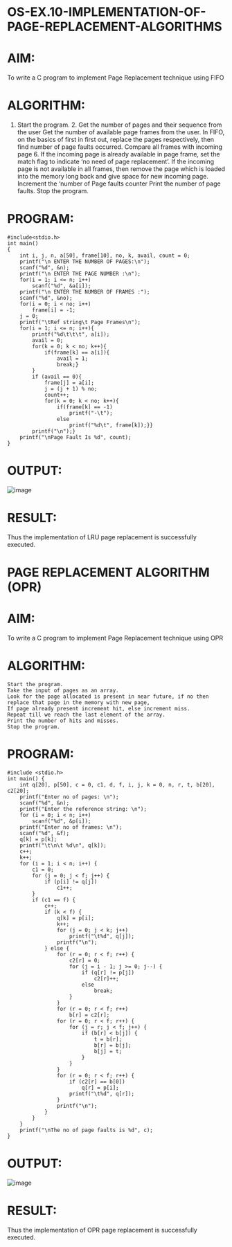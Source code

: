 # OS-EX.10-IMPLEMENTATION-OF-PAGE-REPLACEMENT-ALGORITHMS

# AIM:

To write a C program to implement Page Replacement technique using FIFO
# ALGORITHM:

   1. Start the program.
    2. Get the number of pages and their sequence from the user
    Get the number of available page frames from the user.
    In FIFO, on the basics of first in first out, replace the pages respectively, then find number of page faults occurred.
    Compare all frames with incoming page 6. If the incoming page is already available in page frame, set the match flag to indicate ‘no need of page replacement’.
    If the incoming page is not available in all frames, then remove the page which is loaded into the memory long back and give space for new incoming page.
    Increment the ‘number of Page faults counter
    Print the number of page faults.
    Stop the program.

# PROGRAM:
```
#include<stdio.h>
int main()
{
    int i, j, n, a[50], frame[10], no, k, avail, count = 0;
    printf("\n ENTER THE NUMBER OF PAGES:\n");
    scanf("%d", &n);
    printf("\n ENTER THE PAGE NUMBER :\n");
    for(i = 1; i <= n; i++)
        scanf("%d", &a[i]);
    printf("\n ENTER THE NUMBER OF FRAMES :");
    scanf("%d", &no);
    for(i = 0; i < no; i++)
        frame[i] = -1;
    j = 0;
    printf("\tRef string\t Page Frames\n");
    for(i = 1; i <= n; i++){
        printf("%d\t\t\t", a[i]);
        avail = 0;
        for(k = 0; k < no; k++){
            if(frame[k] == a[i]){
                avail = 1;
                break;}
        }
        if (avail == 0){
            frame[j] = a[i];
            j = (j + 1) % no;
            count++;
            for(k = 0; k < no; k++){
                if(frame[k] == -1)
                    printf("-\t");
                else
                    printf("%d\t", frame[k]);}}
        printf("\n");}
    printf("\nPage Fault Is %d", count);
}
```
# OUTPUT:

![image](https://github.com/gracia55/OS-EX.10-IMPLEMENTATION-OF-PAGE-REPLACEMENT-ALGORITHMS/assets/129026838/a6f64b62-59d5-4e79-90da-3912ace0e7de)

# RESULT:

Thus the implementation of LRU page replacement is successfully executed.
# PAGE REPLACEMENT ALGORITHM (OPR)
# AIM:

To write a C program to implement Page Replacement technique using OPR
# ALGORITHM:

    Start the program.
    Take the input of pages as an array.
    Look for the page allocated is present in near future, if no then replace that page in the memory with new page,
    If page already present increment hit, else increment miss.
    Repeat till we reach the last element of the array.
    Print the number of hits and misses.
    Stop the program. 
  # PROGRAM:
```
#include <stdio.h>
int main() {
    int q[20], p[50], c = 0, c1, d, f, i, j, k = 0, n, r, t, b[20], c2[20];
    printf("Enter no of pages: \n");
    scanf("%d", &n);
    printf("Enter the reference string: \n");
    for (i = 0; i < n; i++)
        scanf("%d", &p[i]);
    printf("Enter no of frames: \n");
    scanf("%d", &f);
    q[k] = p[k];
    printf("\t\n\t %d\n", q[k]);
    c++;
    k++;
    for (i = 1; i < n; i++) {
        c1 = 0;
        for (j = 0; j < f; j++) {
            if (p[i] != q[j])
                c1++;
        }
        if (c1 == f) {
            c++;
            if (k < f) {
                q[k] = p[i];
                k++;
                for (j = 0; j < k; j++)
                    printf("\t%d", q[j]);
                printf("\n");
            } else {
                for (r = 0; r < f; r++) {
                    c2[r] = 0;
                    for (j = i - 1; j >= 0; j--) {
                        if (q[r] != p[j])
                            c2[r]++;
                        else
                            break;
                    }
                }
                for (r = 0; r < f; r++)
                    b[r] = c2[r];
                for (r = 0; r < f; r++) {
                    for (j = r; j < f; j++) {
                        if (b[r] < b[j]) {
                            t = b[r];
                            b[r] = b[j];
                            b[j] = t;
                        }
                    }
                }
                for (r = 0; r < f; r++) {
                    if (c2[r] == b[0])
                        q[r] = p[i];
                    printf("\t%d", q[r]);
                }
                printf("\n");
            }
        }
    }
    printf("\nThe no of page faults is %d", c);
}
```
# OUTPUT:

![image](https://github.com/gracia55/OS-EX.10-IMPLEMENTATION-OF-PAGE-REPLACEMENT-ALGORITHMS/assets/129026838/3e49a96f-f655-414e-95fb-3a923608849d)

# RESULT:
Thus the implementation of OPR page replacement is successfully executed.
